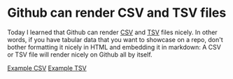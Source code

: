 # Github can render CSV and TSV files

Today I learned that Github can render
[CSV](https://en.wikipedia.org/wiki/Comma-separated_values) and
[TSV](https://en.wikipedia.org/wiki/Tab-separated_values) files nicely.
In other words, if you have tabular data that you want to showcase on
a repo, don't bother formatting it nicely in HTML and embedding it in
markdown: A CSV or TSV file will render nicely on Github all by itself.

[Example CSV](example.csv)
[Example TSV](example.tsv)
